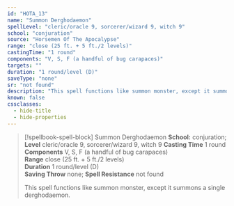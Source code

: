 ```yaml
---
id: "HOTA_13"
name: "Summon Derghodaemon"
spellLevel: "cleric/oracle 9, sorcerer/wizard 9, witch 9"
school: "conjuration"
source: "Horsemen Of The Apocalypse"
range: "close (25 ft. + 5 ft./2 levels)"
castingTime: "1 round"
components: "V, S, F (a handful of bug carapaces)"
targets: ""
duration: "1 round/level (D)"
saveType: "none"
sr: "not found"
description: "This spell functions like summon monster, except it summons a single derghodaemon."
known: false
cssclasses:
  - hide-title
  - hide-properties
---
```


> [!spellbook-spell-block] Summon Derghodaemon
> **School:** conjuration; **Level** cleric/oracle 9, sorcerer/wizard 9, witch 9
> **Casting Time** 1 round  
> **Components** V, S, F (a handful of bug carapaces)  
> **Range** close (25 ft. + 5 ft./2 levels)  
> **Duration** 1 round/level (D)  
> **Saving Throw** none; **Spell Resistance** not found
> 
> This spell functions like summon monster, except it summons a single derghodaemon.